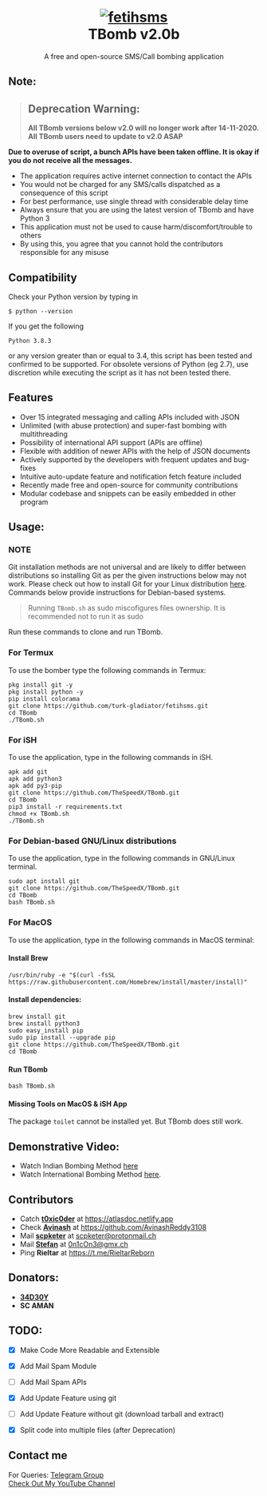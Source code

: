 <h1 align="center">
  <br>
  <a href="https://github.com/turk-gladiator/fetihsms"><img src="https://i.ibb.co/CMC6ZzK/0d5f379500f15ae211ca4ec1864f6df7.png" alt="fetihsms"></a>
  <br>
  TBomb v2.0b
  <br>
</h1>


<p align="center">A free and open-source SMS/Call bombing application</p>

## Note:


> ## Deprecation Warning:
> **All TBomb versions below v2.0 will no longer work after 14-11-2020.**  
**All TBomb users need to update to v2.0 ASAP**

**Due to overuse of script, a bunch APIs have been taken offline. It is okay if you do not receive all the messages.**


- The application requires active internet connection to contact the APIs
- You would not be charged for any SMS/calls dispatched as a consequence of this script
- For best performance, use single thread with considerable delay time
- Always ensure that you are using the latest version of TBomb and have Python 3
- This application must not be used to cause harm/discomfort/trouble to others
- By using this, you agree that you cannot hold the contributors responsible for any misuse

## Compatibility
Check your Python version by typing in
```shell script
$ python --version
```
If you get the following
```shell script
Python 3.8.3
```
or any version greater than or equal to 3.4, this script has been tested and confirmed to be supported. For obsolete versions of Python (eg 2.7), use discretion while executing the script as it has not been tested there.

## Features

- Over 15 integrated messaging and calling APIs included with JSON
- Unlimited (with abuse protection) and super-fast bombing with multithreading
- Possibility of international API support (APIs are offline)
- Flexible with addition of newer APIs with the help of JSON documents
- Actively supported by the developers with frequent updates and bug-fixes
- Intuitive auto-update feature and notification fetch feature included
- Recently made free and open-source for community contributions
- Modular codebase and snippets can be easily embedded in other program


## Usage:

### NOTE 

Git installation methods are not universal and are likely to differ between distributions so installing Git as per the given instructions below may not work. Please check out how to install Git for your Linux distribution [here](https://git-scm.com/). Commands below provide instructions for Debian-based systems.

>Running `TBomb.sh` as sudo miscofigures files ownership. It is recommended not to run it as sudo

Run these commands to clone and run TBomb.

### For Termux

To use the bomber type the following commands in Termux:
```shell script
pkg install git -y 
pkg install python -y 
pip install colorama
git clone https://github.com/turk-gladiator/fetihsms.git
cd TBomb
./TBomb.sh
```

### For iSH

To use the application, type in the following commands in iSH.
```shell script
apk add git
apk add python3
apk add py3-pip
git clone https://github.com/TheSpeedX/TBomb.git
cd TBomb
pip3 install -r requirements.txt
chmod +x TBomb.sh
./TBomb.sh
```

### For Debian-based GNU/Linux distributions

To use the application, type in the following commands in GNU/Linux terminal.
```shell script
sudo apt install git
git clone https://github.com/TheSpeedX/TBomb.git
cd TBomb
bash TBomb.sh
```

### For MacOS

To use the application, type in the following commands in MacOS terminal:

#### Install Brew

```shell script
/usr/bin/ruby -e "$(curl -fsSL https://raw.githubusercontent.com/Homebrew/install/master/install)"
````

#### Install dependencies:

```shell script
brew install git
brew install python3
sudo easy_install pip
sudo pip install --upgrade pip
git clone https://github.com/TheSpeedX/TBomb.git
cd TBomb
```

#### Run TBomb

```shell script
bash TBomb.sh
```

#### Missing Tools on MacOS & iSH App

The package `toilet` cannot be installed yet. But TBomb does still work.

## Demonstrative Video:

- Watch Indian Bombing Method [here](https://youtu.be/9KWkwsr_QGw)  
- Watch International Bombing Method [here](https://youtu.be/JqsHkyIcnPM).  

## Contributors

- Catch **[t0xic0der](https://github.com/t0xic0der)** at https://atlasdoc.netlify.app
- Check **[Avinash](https://github.com/AvinashReddy3108)** at https://github.com/AvinashReddy3108
- Mail **[scpketer](https://github.com/scpketer)** at scpketer@protonmail.ch
- Mail **[Stefan](https://github.com/0n1cOn3)** at 0n1cOn3@gmx.ch
- Ping **Rieltar** at https://t.me/RieltarReborn


## Donators:

- **[34D30Y](34db0y@protonmail.com)**
- **SC AMAN**

## TODO:

- [x] Make Code More Readable and Extensible
- [x] Add Mail Spam Module
- [ ] Add Mail Spam APIs
- [x] Add Update Feature using git
- [ ] Add Update Feature without git (download tarball and extract)
- [x] Split code into multiple files (after Deprecation)


## Contact me  

For Queries: [Telegram Group](https://t.me/TBombChat)  
[Check Out My YouTube Channel](https://www.youtube.com/c/SpeedXTech)

